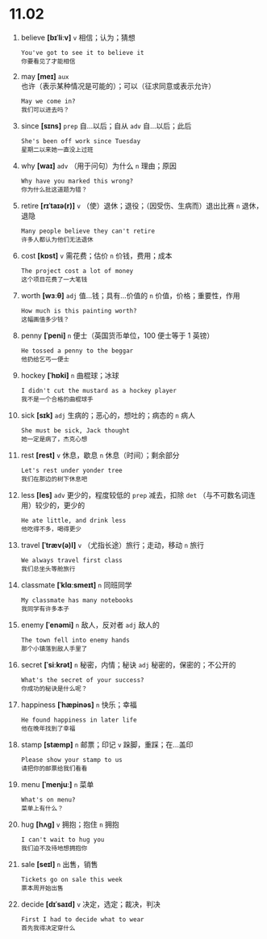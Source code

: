 # 11.02

1. believe **[bɪˈliːv]** `v` 相信；认为；猜想

   ```
   You've got to see it to believe it
   你要看见了才能相信
   ```

2. may **[meɪ]** `aux` 也许（表示某种情况是可能的）；可以（征求同意或表示允许）

   ```
   May we come in?
   我们可以进去吗？
   ```

3. since **[sɪns]** `prep` 自...以后；自从 `adv` 自...以后；此后

   ```
   She's been off work since Tuesday
   星期二以来她一直没上过班
   ```

4. why **[waɪ]** `adv` （用于问句）为什么 `n` 理由；原因

   ```
   Why have you marked this wrong?
   你为什么批这道题为错？
   ```

5. retire **[rɪˈtaɪə(r)]** `v` （使）退休；退役；（因受伤、生病而）退出比赛 `n` 退休，退隐

   ```
   Many people believe they can't retire
   许多人都认为他们无法退休
   ```

6. cost **[kɒst]** `v` 需花费；估价 `n` 价钱，费用；成本

   ```
   The project cost a lot of money
   这个项目花费了一大笔钱
   ```

7. worth **[wɜːθ]** `adj` 值...钱；具有...价值的 `n` 价值，价格；重要性，作用

   ```
   How much is this painting worth?
   这幅画值多少钱？
   ```

8. penny **[ˈpeni]** `n` 便士（英国货币单位，100 便士等于 1 英镑）

   ```
   He tossed a penny to the beggar
   他扔给乞丐一便士
   ```

9. hockey **[ˈhɒki]** `n` 曲棍球；冰球

   ```
   I didn't cut the mustard as a hockey player
   我不是一个合格的曲棍球手
   ```

10. sick **[sɪk]** `adj` 生病的；恶心的，想吐的；病态的 `n` 病人

    ```
    She must be sick, Jack thought
    她一定是病了，杰克心想
    ```

11. rest **[rest]** `v` 休息，歇息 `n` 休息（时间）；剩余部分

    ```
    Let's rest under yonder tree
    我们在那边的树下休息吧
    ```

12. less **[les]** `adv` 更少的，程度较低的 `prep` 减去，扣除 `det` （与不可数名词连用）较少的，更少的

    ```
    He ate little, and drink less
    他吃得不多，喝得更少
    ```

13. travel **[ˈtræv(ə)l]** `v` （尤指长途）旅行；走动，移动 `n` 旅行

    ```
    We always travel first class
    我们总坐头等舱旅行
    ```

14. classmate **[ˈklɑːsmeɪt]** `n` 同班同学

    ```
    My classmate has many notebooks
    我同学有许多本子
    ```

15. enemy **[ˈenəmi]** `n` 敌人，反对者 `adj` 敌人的

    ```
    The town fell into enemy hands
    那个小镇落到敌人手里了
    ```

16. secret **[ˈsiːkrət]** `n` 秘密，内情；秘诀 `adj` 秘密的，保密的；不公开的

    ```
    What's the secret of your success?
    你成功的秘诀是什么呢？
    ```

17. happiness **[ˈhæpinəs]** `n` 快乐；幸福

    ```
    He found happiness in later life
    他在晚年找到了幸福
    ```

18. stamp **[stæmp]** `n` 邮票；印记 `v` 跺脚，重踩；在...盖印

    ```
    Please show your stamp to us
    请把你的邮票给我们看看
    ```

19. menu **[ˈmenjuː]** `n` 菜单

    ```
    What's on menu?
    菜单上有什么？
    ```

20. hug **[hʌɡ]** `v` 拥抱；抱住 `n` 拥抱

    ```
    I can't wait to hug you
    我们迫不及待地想拥抱你
    ```

21. sale **[seɪl]** `n` 出售，销售

    ```
    Tickets go on sale this week
    票本周开始出售
    ```

22. decide **[dɪˈsaɪd]** `v` 决定，选定；裁决，判决

    ```
    First I had to decide what to wear
    首先我得决定穿什么
    ```
